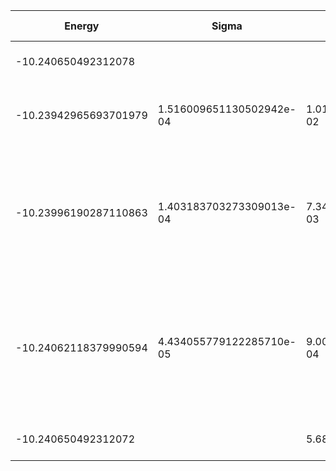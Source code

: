 | Energy                | Sigma                    | Energy Variance          | DOF | Einf              | Method                                                       | Data Repository |
|-----------------------|--------------------------|--------------------------|-----|-------------------|--------------------------------------------------------------|-----------------|
| -10.240650492312078   |                          |                          | 5   | 2.666666666666667 | Lanczos (Quspin + Scipy)                                     |                 |
| -10.23942965693701979 | 1.516009651130502942e-04 | 1.015682635471489362e-02 | 5   | 2.666666666666667 | VMC Determinant Slater-Jastrow (RBM) Ansatz                  |                 |
| -10.23996190287110863 | 1.403183703273309013e-04 | 7.349369269982601940e-03 | 5   | 2.666666666666667 | VMC Determinant Slater-Jastrow (RBM) Ansatz with K=0 projections (symmetric wrt translations) |                 |
| -10.24062118379990594 | 4.434055779122285710e-05 | 9.009253641658748757e-04 | 5   | 2.666666666666667 | VMC Determinant Slater-Backflow-Jastrow (RBM) Ansatz with K=0 projections (symmetric wrt translations) |                 |
| -10.240650492312072   |                          | 5.684341886080802e-14    | 5   | 2.666666666666667 | DMRG (maxbonddim = 74)                                       |                 |
